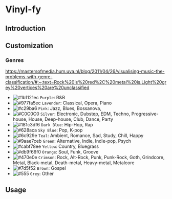 # Vinyl-fy

## Introduction

## Customization

### Genres

https://mastersofmedia.hum.uva.nl/blog/2011/04/26/visualising-music-the-problems-with-genre-classification/#:~:text=Rock%20is%20red%2C%20metal%20is,Light%20grey%20vertices%20are%20unclassified

- ![#1b1121ec](https://placehold.co/15x15/1b1121ec/1b1121ec.png) `Purple`: R&B
- ![#977fa5ec](https://placehold.co/15x15/977fa5ec/977fa5ec.png) `Lavender`: Classical, Opera, Piano
- ![#c29ba6](https://placehold.co/15x15/c29ba6/c29ba6.png) `Pink`: Jazz, Blues, Bossanova, 
- ![#C0C0C0](https://placehold.co/15x15/C0C0C0/C0C0C0.png) `Silver`: Electronic, Dubstep, EDM, Techno, Progressive-house, House, Deep-house, Club, Dance, Party
- ![#181c3df6](https://placehold.co/15x15/181c3df6/181c3df6.png) `Dark Blue`: Hip-Hop, Rap
- ![#628aca](https://placehold.co/15x15/628aca/628aca.png) `Sky Blue`: Pop, K-pop 
- ![#6c929e](https://placehold.co/15x15/6c929e/6c929e.png) `Teal`: Ambient, Romance, Sad, Study, Chill, Happy
- ![#9aae7ceb](https://placehold.co/15x15/9aae7ceb/9aae7ceb.png) `Green`: Alternative, Indie, Indie-pop, Psych
- ![#cabf78ee](https://placehold.co/15x15/cabf78ee/cabf78ee.png) `Yellow`: Country, Bluegrass
- ![#db9f66f0](https://placehold.co/15x15/db9f66f0/db9f66f0.png) `Orange`: Soul, Funk, Groove
- ![#470e0e](https://placehold.co/15x15/470e0e/470e0e.png) `Crimson`: Rock, Alt-Rock, Punk, Punk-Rock, Goth, Grindcore, Metal, Black-metal, Death-metal, Heavy-metal, Metalcore
- ![#7d5f52](https://placehold.co/15x15/7d5f52/7d5f52.png) `Brown`: Gospel
- ![#555](https://placehold.co/15x15/555/555.png) `Grey`: Other

<!-- - ![#](https://placehold.co/15x15//.png) ``:  -->


## Usage